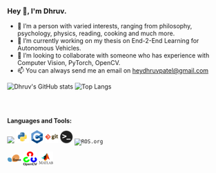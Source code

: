 ### Hey 👋, I'm Dhruv.
- 👀 I’m a person with varied interests, ranging from philosophy, psychology, physics, reading, cooking and much more.
- 🌱 I’m currently working on my thesis on End-2-End Learning for Autonomous Vehicles.
- 💞️ I’m looking to collaborate with someone who has experience with Computer Vision, PyTorch, OpenCV.
- 📫 You can always send me an email on heydhruvpatel@gmail.com

![Dhruv's GitHub
stats](https://github-readme-stats.vercel.app/api?username=loggerd&layout=compact)
![Top
Langs](https://github-readme-stats.vercel.app/api/top-langs/?username=loggerd&layout=compact)

<br />
<br />

**Languages and Tools:**
<p>
<code><img height="30" src="https://pytorch.org/assets/images/pytorch-logo.png"></code>
<code><img height="30" src="https://raw.githubusercontent.com/github/explore/80688e429a7d4ef2fca1e82350fe8e3517d3494d/topics/python/python.png"></code>
<code><img height="30" src="https://raw.githubusercontent.com/github/explore/80688e429a7d4ef2fca1e82350fe8e3517d3494d/topics/cpp/cpp.png"></code>
<code><img height="30" src="https://raw.githubusercontent.com/github/explore/80688e429a7d4ef2fca1e82350fe8e3517d3494d/topics/git/git.png"></code>
<code><img height="30" src="https://raw.githubusercontent.com/github/explore/80688e429a7d4ef2fca1e82350fe8e3517d3494d/topics/terminal/terminal.png"></code>
<code><img height="20.8" src="https://www.ros.org/wp-content/uploads/2013/10/rosorg-logo1.png" alt="ROS.org"></code>
</p>
<p>
<code><img height="32.6" src="https://raw.githubusercontent.com/github/explore/80688e429a7d4ef2fca1e82350fe8e3517d3494d/topics/scikit-learn/scikit-learn.png"></code>
<code><img height="32.6" src="https://raw.githubusercontent.com/github/explore/80688e429a7d4ef2fca1e82350fe8e3517d3494d/topics/opencv/opencv.png"></code>
<code><img height="32.6" src="https://raw.githubusercontent.com/github/explore/80688e429a7d4ef2fca1e82350fe8e3517d3494d/topics/matlab/matlab.png"></code>
<code><img height="30" alt="" src="https://pandas.pydata.org/static/img/pandas.svg"></code>
</p>
